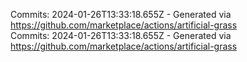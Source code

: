 Commits: 2024-01-26T13:33:18.655Z - Generated via https://github.com/marketplace/actions/artificial-grass
<br>
Commits: 2024-01-26T13:33:18.655Z - Generated via https://github.com/marketplace/actions/artificial-grass
<br>
